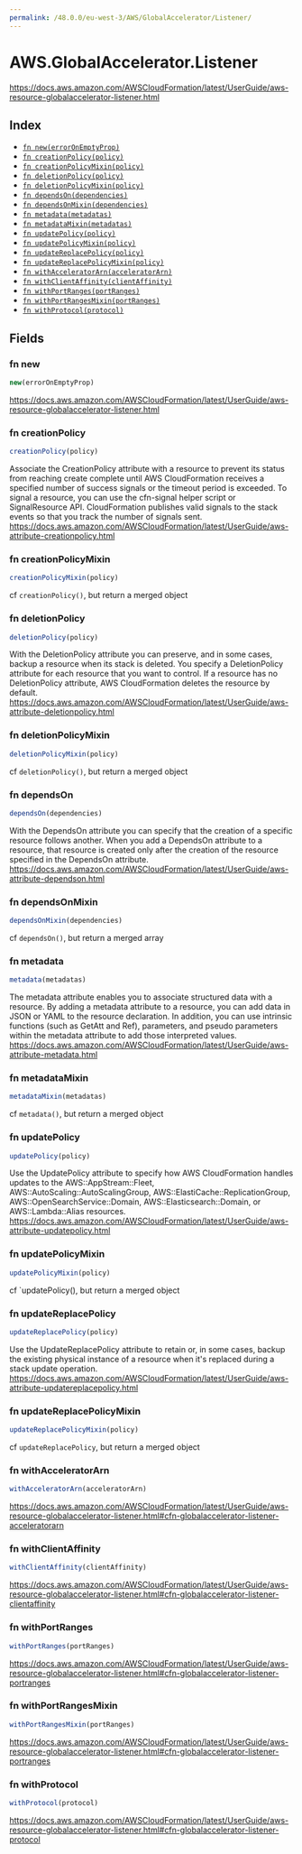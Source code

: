 ```yaml
---
permalink: /48.0.0/eu-west-3/AWS/GlobalAccelerator/Listener/
---
```


# AWS.GlobalAccelerator.Listener

https://docs.aws.amazon.com/AWSCloudFormation/latest/UserGuide/aws-resource-globalaccelerator-listener.html

## Index

* [`fn new(errorOnEmptyProp)`](#fn-new)
* [`fn creationPolicy(policy)`](#fn-creationpolicy)
* [`fn creationPolicyMixin(policy)`](#fn-creationpolicymixin)
* [`fn deletionPolicy(policy)`](#fn-deletionpolicy)
* [`fn deletionPolicyMixin(policy)`](#fn-deletionpolicymixin)
* [`fn dependsOn(dependencies)`](#fn-dependson)
* [`fn dependsOnMixin(dependencies)`](#fn-dependsonmixin)
* [`fn metadata(metadatas)`](#fn-metadata)
* [`fn metadataMixin(metadatas)`](#fn-metadatamixin)
* [`fn updatePolicy(policy)`](#fn-updatepolicy)
* [`fn updatePolicyMixin(policy)`](#fn-updatepolicymixin)
* [`fn updateReplacePolicy(policy)`](#fn-updatereplacepolicy)
* [`fn updateReplacePolicyMixin(policy)`](#fn-updatereplacepolicymixin)
* [`fn withAcceleratorArn(acceleratorArn)`](#fn-withacceleratorarn)
* [`fn withClientAffinity(clientAffinity)`](#fn-withclientaffinity)
* [`fn withPortRanges(portRanges)`](#fn-withportranges)
* [`fn withPortRangesMixin(portRanges)`](#fn-withportrangesmixin)
* [`fn withProtocol(protocol)`](#fn-withprotocol)

## Fields

### fn new

```ts
new(errorOnEmptyProp)
```

https://docs.aws.amazon.com/AWSCloudFormation/latest/UserGuide/aws-resource-globalaccelerator-listener.html

### fn creationPolicy

```ts
creationPolicy(policy)
```

Associate the CreationPolicy attribute with a resource to prevent its status from reaching create complete until AWS CloudFormation receives a specified number of success signals or the timeout period is exceeded. To signal a resource, you can use the cfn-signal helper script or SignalResource API. CloudFormation publishes valid signals to the stack events so that you track the number of signals sent. 
https://docs.aws.amazon.com/AWSCloudFormation/latest/UserGuide/aws-attribute-creationpolicy.html

### fn creationPolicyMixin

```ts
creationPolicyMixin(policy)
```

cf `creationPolicy()`, but return a merged object

### fn deletionPolicy

```ts
deletionPolicy(policy)
```

With the DeletionPolicy attribute you can preserve, and in some cases, backup a resource when its stack is deleted. You specify a DeletionPolicy attribute for each resource that you want to control. If a resource has no DeletionPolicy attribute, AWS CloudFormation deletes the resource by default. 
https://docs.aws.amazon.com/AWSCloudFormation/latest/UserGuide/aws-attribute-deletionpolicy.html

### fn deletionPolicyMixin

```ts
deletionPolicyMixin(policy)
```

cf `deletionPolicy()`, but return a merged object

### fn dependsOn

```ts
dependsOn(dependencies)
```

With the DependsOn attribute you can specify that the creation of a specific resource follows another. When you add a DependsOn attribute to a resource, that resource is created only after the creation of the resource specified in the DependsOn attribute. 
https://docs.aws.amazon.com/AWSCloudFormation/latest/UserGuide/aws-attribute-dependson.html

### fn dependsOnMixin

```ts
dependsOnMixin(dependencies)
```

cf `dependsOn()`, but return a merged array

### fn metadata

```ts
metadata(metadatas)
```

The metadata attribute enables you to associate structured data with a resource. By adding a metadata attribute to a resource, you can add data in JSON or YAML to the resource declaration. In addition, you can use intrinsic functions (such as GetAtt and Ref), parameters, and pseudo parameters within the metadata attribute to add those interpreted values. 
https://docs.aws.amazon.com/AWSCloudFormation/latest/UserGuide/aws-attribute-metadata.html

### fn metadataMixin

```ts
metadataMixin(metadatas)
```

cf `metadata()`, but return a merged object

### fn updatePolicy

```ts
updatePolicy(policy)
```

Use the UpdatePolicy attribute to specify how AWS CloudFormation handles updates to the AWS::AppStream::Fleet, AWS::AutoScaling::AutoScalingGroup, AWS::ElastiCache::ReplicationGroup, AWS::OpenSearchService::Domain, AWS::Elasticsearch::Domain, or AWS::Lambda::Alias resources. 
https://docs.aws.amazon.com/AWSCloudFormation/latest/UserGuide/aws-attribute-updatepolicy.html

### fn updatePolicyMixin

```ts
updatePolicyMixin(policy)
```

cf `updatePolicy(), but return a merged object

### fn updateReplacePolicy

```ts
updateReplacePolicy(policy)
```

Use the UpdateReplacePolicy attribute to retain or, in some cases, backup the existing physical instance of a resource when it's replaced during a stack update operation. 
https://docs.aws.amazon.com/AWSCloudFormation/latest/UserGuide/aws-attribute-updatereplacepolicy.html

### fn updateReplacePolicyMixin

```ts
updateReplacePolicyMixin(policy)
```

cf `updateReplacePolicy`, but return a merged object

### fn withAcceleratorArn

```ts
withAcceleratorArn(acceleratorArn)
```

https://docs.aws.amazon.com/AWSCloudFormation/latest/UserGuide/aws-resource-globalaccelerator-listener.html#cfn-globalaccelerator-listener-acceleratorarn

### fn withClientAffinity

```ts
withClientAffinity(clientAffinity)
```

https://docs.aws.amazon.com/AWSCloudFormation/latest/UserGuide/aws-resource-globalaccelerator-listener.html#cfn-globalaccelerator-listener-clientaffinity

### fn withPortRanges

```ts
withPortRanges(portRanges)
```

https://docs.aws.amazon.com/AWSCloudFormation/latest/UserGuide/aws-resource-globalaccelerator-listener.html#cfn-globalaccelerator-listener-portranges

### fn withPortRangesMixin

```ts
withPortRangesMixin(portRanges)
```

https://docs.aws.amazon.com/AWSCloudFormation/latest/UserGuide/aws-resource-globalaccelerator-listener.html#cfn-globalaccelerator-listener-portranges

### fn withProtocol

```ts
withProtocol(protocol)
```

https://docs.aws.amazon.com/AWSCloudFormation/latest/UserGuide/aws-resource-globalaccelerator-listener.html#cfn-globalaccelerator-listener-protocol